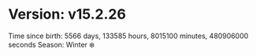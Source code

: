 # Version: v15.2.26
Time since birth: 5566 days, 133585 hours, 8015100 minutes, 480906000 seconds
Season: Winter ❄️
